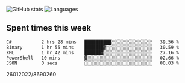 ![GitHub stats](https://github-readme-stats.vercel.app/api?username=emipa606&theme=github_dark&show_icons=true) 
![Languages](https://github-readme-stats.vercel.app/api/top-langs/?username=emipa606&theme=github_dark&layout=compact)

## Spent times this week
<!--START_SECTION:waka-->

```text
C#           2 hrs 28 mins   ██████████░░░░░░░░░░░░░░░   39.56 %
Binary       1 hr 55 mins    ███████▓░░░░░░░░░░░░░░░░░   30.59 %
XML          1 hr 42 mins    ██████▓░░░░░░░░░░░░░░░░░░   27.16 %
PowerShell   10 mins         ▓░░░░░░░░░░░░░░░░░░░░░░░░   02.66 %
JSON         0 secs          ░░░░░░░░░░░░░░░░░░░░░░░░░   00.03 %
```

<!--END_SECTION:waka-->


26012022/8690260
